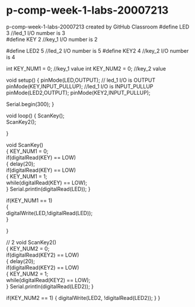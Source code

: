 # p-comp-week-1-labs-20007213
p-comp-week-1-labs-20007213 created by GitHub Classroom
#define LED 3       //led_1 I/O number is 3     
#define KEY 2       //key_1 I/O number is 2
 
#define LED2 5      //led_2 I/O number is 5
#define KEY2 4      //key_2 I/O number is 4
 
int KEY_NUM1 = 0;    //key_1 value 
int KEY_NUM2 = 0;    //key_2 value 
 
void setup()
{
  pinMode(LED,OUTPUT);			        // led_1 I/O is OUTPUT
  pinMode(KEY,INPUT_PULLUP);        //led_1 I/O is INPUT_PULLUP
  pinMode(LED2,OUTPUT);
  pinMode(KEY2,INPUT_PULLUP);		
  
  Serial.begin(300);
}
 
void loop()
{
  ScanKey();						
  ScanKey2();
 
}
 

void ScanKey()						
{
  KEY_NUM1 = 0;							          
  if(digitalRead(KEY) == LOW)			    
  {
    delay(20);						            
    if(digitalRead(KEY) == LOW)		    
    {
      KEY_NUM1 = 1;				            
      while(digitalRead(KEY) == LOW);	
    }
    Serial.println(digitalRead(LED));
  }
 
  if(KEY_NUM1 == 1)             
  {   
    digitalWrite(LED,!digitalRead(LED));    
  }
  
}
 
// 2
void ScanKey2()					
{
  KEY_NUM2 = 0;						
  if(digitalRead(KEY2) == LOW)			
  {
    delay(20);					
    if(digitalRead(KEY2) == LOW)		
    {
      KEY_NUM2 = 1;				
      while(digitalRead(KEY2) == LOW);	
    }
      Serial.println(digitalRead(LED2));
  }
 
  if(KEY_NUM2 == 1)
  {
    digitalWrite(LED2, !digitalRead(LED2)); 
  }
}
